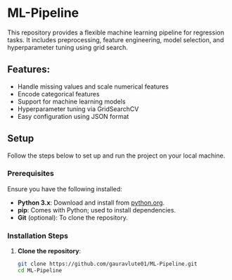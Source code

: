 # ML-Pipeline

This repository provides a flexible machine learning pipeline for regression tasks. It includes preprocessing, feature engineering, model selection, and hyperparameter tuning using grid search.

## Features:
- Handle missing values and scale numerical features
- Encode categorical features
- Support for machine learning models
- Hyperparameter tuning via GridSearchCV
- Easy configuration using JSON format

## Setup

Follow the steps below to set up and run the project on your local machine.

### Prerequisites
Ensure you have the following installed:
- **Python 3.x**: Download and install from [python.org](https://www.python.org/).
- **pip**: Comes with Python; used to install dependencies.
- **Git** (optional): To clone the repository.

### Installation Steps
1. **Clone the repository**:
   ```bash
   git clone https://github.com/gauravlute01/ML-Pipeline.git
   cd ML-Pipeline

